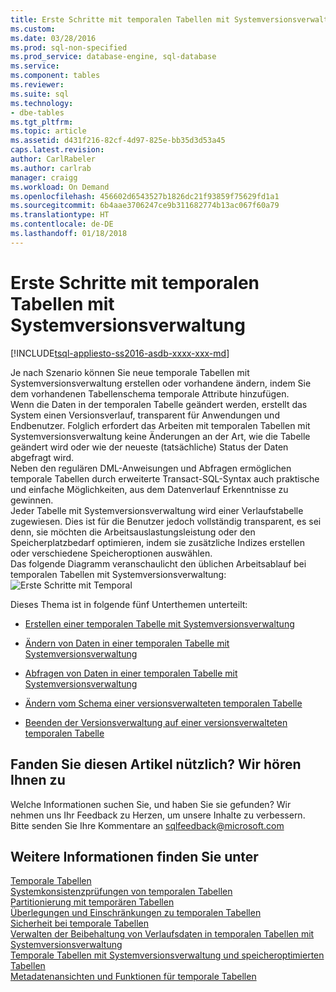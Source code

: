 ```yaml
---
title: Erste Schritte mit temporalen Tabellen mit Systemversionsverwaltung | Microsoft-Dokumentation
ms.custom: 
ms.date: 03/28/2016
ms.prod: sql-non-specified
ms.prod_service: database-engine, sql-database
ms.service: 
ms.component: tables
ms.reviewer: 
ms.suite: sql
ms.technology:
- dbe-tables
ms.tgt_pltfrm: 
ms.topic: article
ms.assetid: d431f216-82cf-4d97-825e-bb35d3d53a45
caps.latest.revision: 
author: CarlRabeler
ms.author: carlrab
manager: craigg
ms.workload: On Demand
ms.openlocfilehash: 456602d6543527b1826dc21f93859f75629fd1a1
ms.sourcegitcommit: 6b4aae3706247ce9b311682774b13ac067f60a79
ms.translationtype: HT
ms.contentlocale: de-DE
ms.lasthandoff: 01/18/2018
---
```

# <a name="getting-started-with-system-versioned-temporal-tables"></a>Erste Schritte mit temporalen Tabellen mit Systemversionsverwaltung
[!INCLUDE[tsql-appliesto-ss2016-asdb-xxxx-xxx-md](../../includes/tsql-appliesto-ss2016-asdb-xxxx-xxx-md.md)]

  Je nach Szenario können Sie neue temporale Tabellen mit Systemversionsverwaltung erstellen oder vorhandene ändern, indem Sie dem vorhandenen Tabellenschema temporale Attribute hinzufügen.   
Wenn die Daten in der temporalen Tabelle geändert werden, erstellt das System einen Versionsverlauf, transparent für Anwendungen und Endbenutzer. Folglich erfordert das Arbeiten mit temporalen Tabellen mit Systemversionsverwaltung keine Änderungen an der Art, wie die Tabelle geändert wird oder wie der neueste (tatsächliche) Status der Daten abgefragt wird.   
Neben den regulären DML-Anweisungen und Abfragen ermöglichen temporale Tabellen durch erweiterte Transact-SQL-Syntax auch praktische und einfache Möglichkeiten, aus dem Datenverlauf Erkenntnisse zu gewinnen.   
Jeder Tabelle mit Systemversionsverwaltung wird einer Verlaufstabelle zugewiesen. Dies ist für die Benutzer jedoch vollständig transparent, es sei denn, sie möchten die Arbeitsauslastungsleistung oder den Speicherplatzbedarf optimieren, indem sie zusätzliche Indizes erstellen oder verschiedene Speicheroptionen auswählen.    
Das folgende Diagramm veranschaulicht den üblichen Arbeitsablauf bei temporalen Tabellen mit Systemversionsverwaltung:   
![Erste Schritte mit Temporal](../../relational-databases/tables/media/getting-started-with-temporal.png "Getting Started with Temporal")  
  
 Dieses Thema ist in folgende fünf Unterthemen unterteilt:  
  
-   [Erstellen einer temporalen Tabelle mit Systemversionsverwaltung](../../relational-databases/tables/creating-a-system-versioned-temporal-table.md)  
  
-   [Ändern von Daten in einer temporalen Tabelle mit Systemversionsverwaltung](../../relational-databases/tables/modifying-data-in-a-system-versioned-temporal-table.md)  
  
-   [Abfragen von Daten in einer temporalen Tabelle mit Systemversionsverwaltung](../../relational-databases/tables/querying-data-in-a-system-versioned-temporal-table.md)  
  
-   [Ändern vom Schema einer versionsverwalteten temporalen Tabelle](../../relational-databases/tables/changing-the-schema-of-a-system-versioned-temporal-table.md)  
  
-   [Beenden der Versionsverwaltung auf einer versionsverwalteten temporalen Tabelle](../../relational-databases/tables/stopping-system-versioning-on-a-system-versioned-temporal-table.md)  
  
## <a name="did-this-article-help-you-were-listening"></a>Fanden Sie diesen Artikel nützlich? Wir hören Ihnen zu  
 Welche Informationen suchen Sie, und haben Sie sie gefunden? Wir nehmen uns Ihr Feedback zu Herzen, um unsere Inhalte zu verbessern. Bitte senden Sie Ihre Kommentare an [sqlfeedback@microsoft.com](mailto:sqlfeedback@microsoft.com?subject=Your%20feedback%20about%20the%20Getting%20Started%20with%20System-Versioned%20Temporal%20Tables%20page)  
  
## <a name="see-also"></a>Weitere Informationen finden Sie unter  
 [Temporale Tabellen](../../relational-databases/tables/temporal-tables.md)   
 [Systemkonsistenzprüfungen von temporalen Tabellen](../../relational-databases/tables/temporal-table-system-consistency-checks.md)   
 [Partitionierung mit temporären Tabellen](../../relational-databases/tables/partitioning-with-temporal-tables.md)   
 [Überlegungen und Einschränkungen zu temporalen Tabellen](../../relational-databases/tables/temporal-table-considerations-and-limitations.md)   
 [Sicherheit bei temporale Tabellen](../../relational-databases/tables/temporal-table-security.md)   
 [Verwalten der Beibehaltung von Verlaufsdaten in temporalen Tabellen mit Systemversionsverwaltung](../../relational-databases/tables/manage-retention-of-historical-data-in-system-versioned-temporal-tables.md)   
 [Temporale Tabellen mit Systemversionsverwaltung und speicheroptimierten Tabellen](../../relational-databases/tables/system-versioned-temporal-tables-with-memory-optimized-tables.md)   
 [Metadatenansichten und Funktionen für temporale Tabellen](../../relational-databases/tables/temporal-table-metadata-views-and-functions.md)  
  
  

